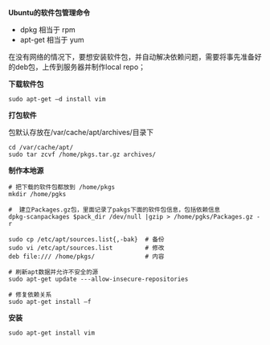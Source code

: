 **Ubuntu的软件包管理命令**

- dpkg 相当于 rpm
- apt-get 相当于 yum

在没有网络的情况下，要想安装软件包，并自动解决依赖问题，需要将事先准备好的deb包，上传到服务器并制作local repo；

**下载软件包**

```shell
sudo apt-get –d install vim
```

**打包软件**

包默认存放在/var/cache/apt/archives/目录下

```shell
cd /var/cache/apt/
sudo tar zcvf /home/pkgs.tar.gz archives/
```

**制作本地源**

```shell
# 把下载的软件包都放到 /home/pkgs
mkdir /home/pgks

#  建立Packages.gz包，里面记录了pakgs下面的软件包信息，包括依赖信息
dpkg-scanpackages $pack_dir /dev/null |gzip > /home/pgks/Packages.gz -r

sudo cp /etc/apt/sources.list{,-bak}  # 备份
sudo vi /etc/apt/sources.list         # 修改
deb file:/// /home/pkgs/              # 内容

# 刷新apt数据并允许不安全的源
sudo apt-get update ---allow-insecure-repositories

# 修复依赖关系
sudo apt-get install –f
```

**安装**

```shell
sudo apt-get install vim
```

